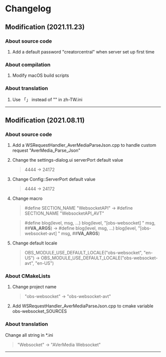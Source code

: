 # Changelog
## Modification (2021.11.23)
### About source code
1. Add a default password "creatorcentral" when server set up first time
### About compilation
1. Modify macOS build scripts
### About translation
1. Use 「」 instead of "" in zh-TW.ini
---
## Modification (2021.08.11)
### About source code
1. Add a WSRequestHandler_AverMediaParseJson.cpp to handle custom request "AverMedia_Parse_Json"
2. Change the settings-dialog.ui serverPort default value
    > 4444 -> 24172
3. Change Config::ServerPort default value
    > 4444 -> 24172
4. Change macro
    > #define SECTION_NAME "WebsocketAPI"
    -> #define SECTION_NAME "WebsocketAPI_AVT"
    
    > #define blog(level, msg, ...) blog(level, "[obs-websocket] " msg, ##__VA_ARGS__) 
    -> #define blog(level, msg, ...) blog(level, "[obs-websocket-avt] " msg, ##__VA_ARGS__)
6. Change default locale
    > OBS_MODULE_USE_DEFAULT_LOCALE("obs-websocket", "en-US") -> OBS_MODULE_USE_DEFAULT_LOCALE("obs-websocket-avt", "en-US")

### About CMakeLists
1. Change project name
    > "obs-websocket" -> "obs-websocket-avt"
2. Add WSRequestHandler_AverMediaParseJson.cpp to cmake variable obs-websocket_SOURCES

### About translation
Change all string in *.ini
> "Websocket" -> "AVerMedia Websocket" 
---